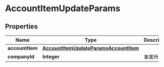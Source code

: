 

# AccountItemUpdateParams


## Properties

Name | Type | Description | Notes
------------ | ------------- | ------------- | -------------
**accountItem** | [**AccountItemUpdateParamsAccountItem**](AccountItemUpdateParamsAccountItem.md) |  | 
**companyId** | **Integer** | 事業所ID | 



